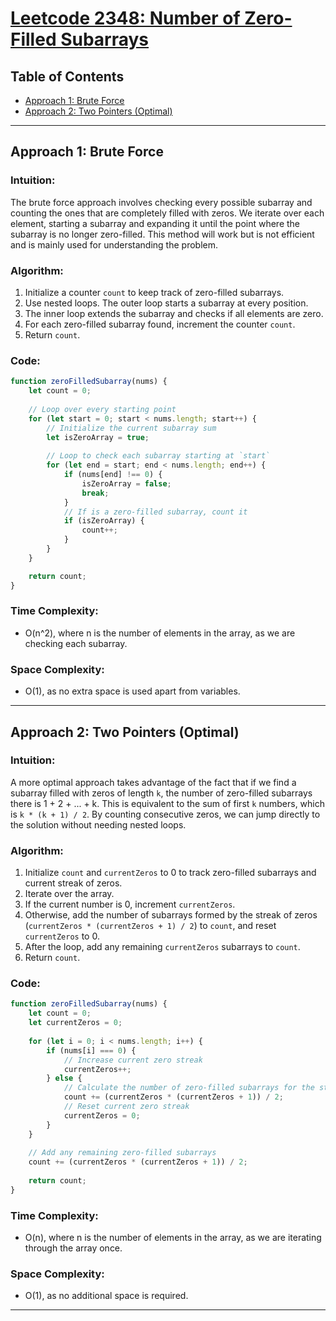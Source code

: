 # [Leetcode 2348: Number of Zero-Filled Subarrays](https://leetcode.com/problems/number-of-zero-filled-subarrays/)

## Table of Contents

- [Approach 1: Brute Force](#approach-1-brute-force)
- [Approach 2: Two Pointers (Optimal)](#approach-2-two-pointers-optimal)

---

## Approach 1: Brute Force

### Intuition:
The brute force approach involves checking every possible subarray and counting the ones that are completely filled with zeros. We iterate over each element, starting a subarray and expanding it until the point where the subarray is no longer zero-filled. This method will work but is not efficient and is mainly used for understanding the problem.

### Algorithm:

1. Initialize a counter `count` to keep track of zero-filled subarrays.
2. Use nested loops. The outer loop starts a subarray at every position.
3. The inner loop extends the subarray and checks if all elements are zero.
4. For each zero-filled subarray found, increment the counter `count`.
5. Return `count`.

### Code:

```javascript
function zeroFilledSubarray(nums) {
    let count = 0;
    
    // Loop over every starting point
    for (let start = 0; start < nums.length; start++) {
        // Initialize the current subarray sum
        let isZeroArray = true;
        
        // Loop to check each subarray starting at `start`
        for (let end = start; end < nums.length; end++) {
            if (nums[end] !== 0) {
                isZeroArray = false;
                break;
            }
            // If is a zero-filled subarray, count it
            if (isZeroArray) {
                count++;
            }
        }
    }

    return count;
}
```

### Time Complexity: 
- O(n^2), where n is the number of elements in the array, as we are checking each subarray.

### Space Complexity:
- O(1), as no extra space is used apart from variables.

---

## Approach 2: Two Pointers (Optimal)

### Intuition:
A more optimal approach takes advantage of the fact that if we find a subarray filled with zeros of length `k`, the number of zero-filled subarrays there is 1 + 2 + ... + k. This is equivalent to the sum of first `k` numbers, which is `k * (k + 1) / 2`. By counting consecutive zeros, we can jump directly to the solution without needing nested loops.

### Algorithm:

1. Initialize `count` and `currentZeros` to 0 to track zero-filled subarrays and current streak of zeros.
2. Iterate over the array.
3. If the current number is 0, increment `currentZeros`.
4. Otherwise, add the number of subarrays formed by the streak of zeros (`currentZeros * (currentZeros + 1) / 2`) to `count`, and reset `currentZeros` to 0.
5. After the loop, add any remaining `currentZeros` subarrays to `count`.
6. Return `count`.

### Code:

```javascript
function zeroFilledSubarray(nums) {
    let count = 0;
    let currentZeros = 0;
    
    for (let i = 0; i < nums.length; i++) {
        if (nums[i] === 0) {
            // Increase current zero streak
            currentZeros++;
        } else {
            // Calculate the number of zero-filled subarrays for the streak
            count += (currentZeros * (currentZeros + 1)) / 2;
            // Reset current zero streak
            currentZeros = 0;
        }
    }
    
    // Add any remaining zero-filled subarrays
    count += (currentZeros * (currentZeros + 1)) / 2;
    
    return count;
}
```

### Time Complexity: 
- O(n), where n is the number of elements in the array, as we are iterating through the array once.

### Space Complexity:
- O(1), as no additional space is required.

---

